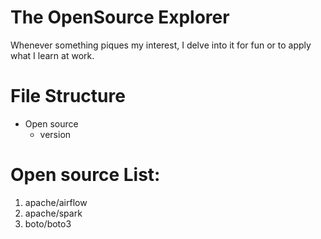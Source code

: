 # The OpenSource Explorer
Whenever something piques my interest, I delve into it for fun or to apply what I learn at work.

# File Structure
- Open source
    - version

# Open source List:
1. apache/airflow
2. apache/spark
3. boto/boto3
